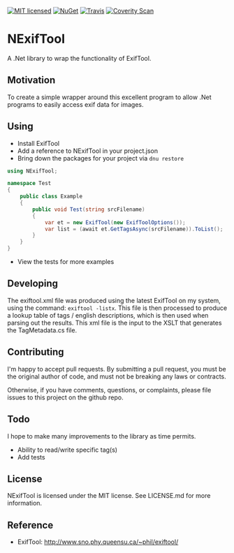 [![MIT licensed](https://img.shields.io/badge/license-MIT-blue.svg)](https://github.com/AerisG222/NExifTool/blob/master/LICENSE.md)
[![NuGet](https://buildstats.info/nuget/NExifTool)](https://www.nuget.org/packages/NExifTool/)
[![Travis](https://img.shields.io/travis/AerisG222/NExifTool.svg)](https://travis-ci.org/AerisG222/NExifTool)
[![Coverity Scan](https://img.shields.io/coverity/scan/7994.svg)](https://scan.coverity.com/projects/aerisg222-nexiftool)

# NExifTool

A .Net library to wrap the functionality of ExifTool.

## Motivation
To create a simple wrapper around this excellent program to allow
.Net programs to easily access exif data for images.

## Using
- Install ExifTool
- Add a reference to NExifTool in your project.json
- Bring down the packages for your project via `dnu restore`

```csharp
using NExifTool;

namespace Test
{
    public class Example
    {
        public void Test(string srcFilename)
        {
            var et = new ExifTool(new ExifToolOptions());
            var list = (await et.GetTagsAsync(srcFilename)).ToList();
        }
    }
}
```

- View the tests for more examples

## Developing
The exiftool.xml file was produced using the latest ExifTool on my system,
using the command: `exiftool -listx`.  This file is then processed to produce
a lookup table of tags / english descriptions, which is then used when
parsing out the results.  This xml file is the input to the XSLT that 
generates the TagMetadata.cs file.

## Contributing
I'm happy to accept pull requests.  By submitting a pull request, you
must be the original author of code, and must not be breaking
any laws or contracts.

Otherwise, if you have comments, questions, or complaints, please file
issues to this project on the github repo.

## Todo
I hope to make many improvements to the library as time permits.
- Ability to read/write specific tag(s)
- Add tests
  
## License
NExifTool is licensed under the MIT license.  See LICENSE.md for more
information.

## Reference
- ExifTool: http://www.sno.phy.queensu.ca/~phil/exiftool/
